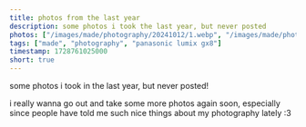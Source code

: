 ```yaml
---
title: photos from the last year
description: some photos i took the last year, but never posted
photos: ["/images/made/photography/20241012/1.webp", "/images/made/photography/20241012/2.webp", "/images/made/photography/20241012/3.webp"]
tags: ["made", "photography", "panasonic lumix gx8"]
timestamp: 1728761025000
short: true
---
```

some photos i took in the last year, but never posted!

i really wanna go out and take some more photos again soon, especially since people have told me such nice things about my photography lately :3
